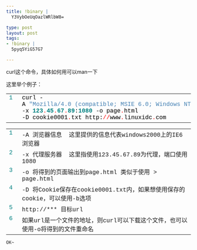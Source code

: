 ```yaml
--- 
title: !binary |
  Y3VybOeUqOazlWRlbW8=

type: post
layout: post
tags: 
- !binary |
  5pyq5YiG57G7

---
```

<p>curl这个命令，具体如何用可以man一下</p>  <p>这里举个例子：</p>  <div style="font-size: 12px; line-height: 12px; font-family: courier new">   <table style="border-right: 0px; padding-right: 0px; border-top: 0px; padding-left: 0px; padding-bottom: 0px; border-left: 0px; width: 100%; padding-top: 0px; border-bottom: 0px" cellspacing="0"><tbody>       <tr>         <td style="color: teal" valign="top">1  </td>          <td><span style="color: #000000">curl</span><span style="color: #000000"> </span><span style="color: #000000">-A</span><span style="color: #000000"> </span><span style="color: #4682b4">"</span><span style="color: #4682b4">Mozilla/4.0</span><span style="color: #4682b4"> </span><span style="color: #4682b4">(compatible;</span><span style="color: #4682b4"> </span><span style="color: #4682b4">MSIE</span><span style="color: #4682b4"> </span><span style="color: #4682b4">6.0;</span><span style="color: #4682b4"> </span><span style="color: #4682b4">Windows</span><span style="color: #4682b4"> </span><span style="color: #4682b4">NT</span><span style="color: #4682b4"> </span><span style="color: #4682b4">5.0)</span><span style="color: #4682b4">"</span><span style="color: #000000">              <br /></span><span style="color: #000000">-x</span><span style="color: #000000"> </span><b><span style="color: #008080">123</span></b><span style="color: #ff0000">.</span><b><span style="color: #008080">45</span></b><span style="color: #ff0000">.</span><b><span style="color: #008080">67</span></b><span style="color: #ff0000">.</span><b><span style="color: #008080">89</span></b><span style="color: #000000">:</span><b><span style="color: #008080">1080</span></b><span style="color: #000000"> </span><span style="color: #000000">-o</span><span style="color: #000000"> </span><span style="color: #000000">page</span><span style="color: #ff0000">.</span><span style="color: #000000">html</span><span style="color: #000000">              <br /></span><span style="color: #000000">-D</span><span style="color: #000000"> </span><span style="color: #000000">cookie0001</span><span style="color: #ff0000">.</span><span style="color: #000000">txt</span><span style="color: #000000"> </span><span style="color: #000000">http:</span><span style="color: #ff0000">/</span><span style="color: #ff0000">/</span><span style="color: #000000">www</span><span style="color: #ff0000">.</span><span style="color: #000000">linuxidc</span><span style="color: #ff0000">.</span><span style="color: #000000">com</span></td>       </tr>     </tbody></table> </div>  <p></p>  <div style="font-size: 12px; line-height: 12px; font-family: courier new">   <table style="border-right: 0px; padding-right: 0px; border-top: 0px; padding-left: 0px; padding-bottom: 0px; border-left: 0px; width: 100%; padding-top: 0px; border-bottom: 0px" cellspacing="0"><tbody>       <tr>         <td style="color: teal" valign="top">1 </td>          <td> -A 浏览器信息  这里提供的信息代表windows2000上的IE6浏览器</td>       </tr>        <tr>         <td style="color: teal" valign="top">2  </td>          <td> -x 代理服务器  这里指使用123.45.67.89为代理，端口使用1080</td>       </tr>        <tr>         <td style="color: teal" valign="top">3  </td>          <td> -o 将得到的页面输出到page.html 类似于使用 > page.html</td>       </tr>        <tr>         <td style="color: teal" valign="top">4  </td>          <td> -D 将Cookie保存在cookie0001.txt内，如果想使用保存的cookie，可以使用-b选项</td>       </tr>        <tr>         <td style="color: teal" valign="top">5  </td>          <td> http://*** 目标url</td>       </tr>        <tr>         <td style="color: teal" valign="top">6  </td>          <td> 如果url是一个文件的地址，则curl可以下载这个文件，也可以使用-o将得到的文件重命名</td>       </tr>     </tbody></table> </div>  <div style="font-size: 12px; line-height: 12px; font-family: courier new">OK~</div>
